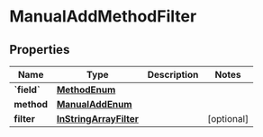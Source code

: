 
# ManualAddMethodFilter

## Properties
| Name | Type | Description | Notes |
| ------------ | ------------- | ------------- | ------------- |
| **&#x60;field&#x60;** | [**MethodEnum**](MethodEnum.md) |  |  |
| **method** | [**ManualAddEnum**](ManualAddEnum.md) |  |  |
| **filter** | [**InStringArrayFilter**](InStringArrayFilter.md) |  |  [optional] |



